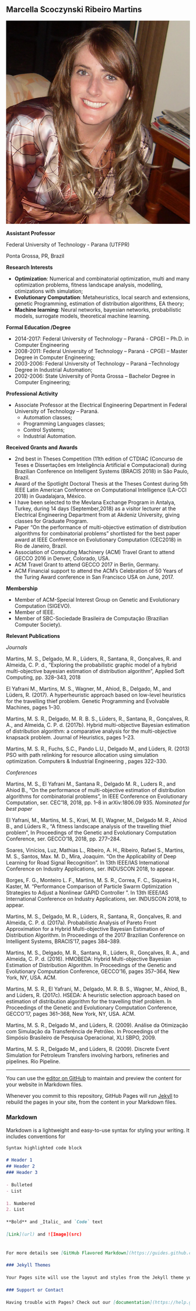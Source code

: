 ## Marcella Scoczynski Ribeiro Martins

![Marcella](mar.jpg)

**Assistant Professor** 

Federal University of Technology - Parana (UTFPR)

Ponta Grossa, PR, Brazil  

**Research Interests**
- **Optimization**: Numerical and combinatorial optimization, multi and many optimization problems, fitness landscape analysis, modelling, otimizations with simulation;
- **Evolutionary Computation**: Metaheuristics, local search and extensions, genetic Programming, estimation of distribution algorithms, EA theory;
- **Machine learning**: Neural networks, bayesian networks, probabilistic models, surrogate models, theoretical  machine learning.

**Formal Education /Degree**
- 2014-2017: Federal University of Technology – Paraná - CPGEI – Ph.D. in Computer Engineering
- 2008-2011: Federal University of Technology – Paraná - CPGEI – Master Degree in Computer Engineering;
- 2003-2006: Federal University of Technology – Paraná –Technology Degree in Industrial Automation;
- 2002-2006: State University of Ponta Grossa – Bachelor Degree in Computer Engineering;
  
**Professional Activity**
- Associate Professor at the Electrical Engineering Department in Federal University of Technology – Paraná.  
	- Automation classes;
	- Programming Languages classes;
	- Control Systems;
	- Industrial Automation.
  
**Received Grants and Awards**
- 2nd best in Theses Competition (11th edition of CTDIAC (Concurso de Teses e Dissertações em Inteligência Artificial e Computacional) during Brazilian Conference on Intelligent Systems (BRACIS 2018) in São Paulo, Brazil.
- Award of the Spotlight Doctoral Thesis at the Theses Contest during 5th IEEE Latin American Conference on Computational Intelligence (LA-CCI 2018) in Guadalajara, México.
- I have been selected to the Mevlana Exchange Program in Antalya, Turkey,  during 14 days (September,2018) as a visitor lecturer at the Electrical Engineering Department from at Akdeniz University, giving classes for Graduate Program.
- Paper “On the performance of multi-objective estimation of distribution algorithms for combinatorial problems” shortlisted for the best paper award at IEEE  Conference on Evolutionary Computation (CEC2018) in Rio de Janeiro, Brazil.
- Association of Computing Machinery (ACM) Travel Grant to attend GECCO 2016 in Denver, Colorado, USA.
-  ACM  Travel Grant to attend GECCO 2017 in Berlin, Germany.
- ACM Financial support to attend the ACM’s Celebration of 50 Years of the Turing Award conference in San Francisco USA on June, 2017.
  
**Membership**
- Member of ACM-Special Interest Group on Genetic and Evolutionary Computation (SIGEVO).
- Member of IEEE.
- Member of SBC-Sociedade Brasileira de Computação (Brazilian Computer Society).

**Relevant Publications**

_Journals_

Martins, M. S., Delgado, M. R., Lüders, R., Santana, R., Gonçalves, R. and Almeida, C. P. d., “Exploring the probabilistic graphic model of a hybrid multi-objective bayesian estimation of distribution algorithm”, Applied Soft Computing, pp. 328–343, 2018

El Yafrani M., Martins, M. S., Wagner, M., Ahiod, B., Delgado, M., and Lüders, R. (2017). A hyperheuristic approach based on low-level heuristics for the travelling thief problem. Genetic Programming and Evolvable Machines, pages 1–30.

Martins, M. S. R., Delgado, M. R. B. S., Lüders, R., Santana, R., Gonçalves, R. A., and Almeida, C. P. d. (2017b). Hybrid multi-objective Bayesian estimation of distribution algorithm: a comparative analysis for the multi-objective knapsack problem. Journal of Heuristics, pages 1–23.

Martins, M. S. R., Fuchs, S.C., Pando L.U., Delgado M., and Lüders, R. (2013) PSO with path relinking for resource allocation using simulation optimization. Computers & Industrial Engineering , pages 322–330.

_Conferences_

Martins, M. S., El Yafrani M., Santana R., Delgado M. R., Luders R., and Ahiod B., “On the performance of multi-objective estimation of distribution algorithms for combinatorial problems”, In IEEE Conference on Evolutionary Computation, ser. CEC’18, 2018, pp. 1–8 in arXiv:1806.09 935. _Nominated for best paper_

El Yafrani, M., Martins, M. S., Krari, M. El, Wagner, M., Delgado M. R., Ahiod B., and Lüders R., “A fitness landscape analysis of the travelling thief problem”, In Proceedings of the Genetic and Evolutionary Computation Conference, ser. GECCO’18, 2018, pp. 277–284.

Soares, Vinícios, Luz, Mathias L., Ribeiro, A. H., Ribeiro, Rafael S., Martins, M. S., Santos, Max. M. D., Mira, Joaquim. “On the Applicability of Deep Learning for Road Signal Recognition”. In 13th IEEE/IAS International Conference on Industry Applications, ser. INDUSCON 2018, to appear.

Borges, F. G., Monteiro L. F., Martins, M. S. R., Correa, F. C., Siqueira H., Kaster, M. “Performance Comparison of Particle Swarm Optimization Strategies to Adjust a Nonlinear GAPID
Controller ”. In 13th IEEE/IAS International Conference on Industry Applications, ser. INDUSCON 2018, to appear.

Martins, M. S., Delgado, M. R., Lüders, R., Santana, R., Gonçalves, R. and Almeida, C. P. d. (2017a). Probabilistic Analysis of Pareto Front Approximation for a Hybrid Multi-objective Bayesian Estimation of Distribution Algorithm. In Proceedings of the 2017 Brazilian Conference on Intelligent Systems, BRACIS’17, pages 384–389.

Martins, M. S., Delgado, M. R., Santana, R., Lüders, R., Gonçalves, R. A., and Almeida, C. P. d. (2016). HMOBEDA: Hybrid Multi-objective Bayesian Estimation of Distribution Algorithm. In Proceedings of the Genetic and Evolutionary Computation Conference, GECCO’16, pages 357–364, New York, NY, USA. ACM.

Martins, M. S. R., El Yafrani, M., Delgado, M. R. B. S., Wagner, M., Ahiod, B., and Lüders, R. (2017c). HSEDA: A heuristic selection approach based on estimation of distribution algorithm for the travelling thief problem. In Proceedings of the Genetic and Evolutionary Computation Conference, GECCO’17, pages 361–368, New York, NY, USA. ACM.


Martins, M. S. R., Delgado M., and Lüders, R.  (2009). Análise da Otimização com Simulação da Transferência de Petróleo.  In Proceedings of the Simpósio Brasileiro de Pesquisa Operacional, XLI SBPO, 2009.

Martins, M. S. R., Delgado M., and Lüders, R.  (2009). Discrete Event Simulation for Petroleum Transfers involving harbors, refineries and pipelines. Rio Pipeline.

--------------------------------------------------
  
You can use the [editor on GitHub](https://github.com/marmargarida/marmargarida.github.io/edit/master/index.md) to maintain and preview the content for your website in Markdown files.

Whenever you commit to this repository, GitHub Pages will run [Jekyll](https://jekyllrb.com/) to rebuild the pages in your site, from the content in your Markdown files.

### Markdown

Markdown is a lightweight and easy-to-use syntax for styling your writing. It includes conventions for

```markdown
Syntax highlighted code block

# Header 1
## Header 2
### Header 3

- Bulleted
- List

1. Numbered
2. List

**Bold** and _Italic_ and `Code` text

[Link](url) and ![Image](src)


For more details see [GitHub Flavored Markdown](https://guides.github.com/features/mastering-markdown/).

### Jekyll Themes

Your Pages site will use the layout and styles from the Jekyll theme you have selected in your [repository settings](https://github.com/marmargarida/marmargarida.github.io/settings). The name of this theme is saved in the Jekyll `_config.yml` configuration file.

### Support or Contact

Having trouble with Pages? Check out our [documentation](https://help.github.com/categories/github-pages-basics/) or [contact support](https://github.com/contact) and we’ll help you sort it out.
